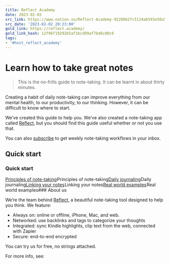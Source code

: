 ```yaml
---
title: Reflect Academy
date: 2023-02-02
src_link: https://www.notion.so/Reflect-Academy-9220862fc5124a6593e50a5115aa478c
src_date: '2023-02-02 20:23:00'
gold_link: https://reflect.academy/
gold_link_hash: 12f96f19292b5af1bcd99af7bd6c00c6
tags:
- '#host_reflect_academy'
---
```


Learn how to take great notes
=============================


> This is the no-frills guide to note-taking. It can be learnt in about thirty minutes.

Creating a habit of daily note-taking can improve everything from our mental health, to our productivity, to our thinking. However, it can be difficult to know where to start.

We’ve created this guide to help you. We’ve also created a note-taking app called [Reflect](https://reflect.app), but you should find this guide useful whether or not you use that.

You can also [subscribe](https://reflectnotes.beehiiv.com/) to get weekly note-taking workflows in your inbox. 

Quick start
-----------

### Quick start

[Principles of note-taking](/principles-of-note-taking-1)![](data:image/gif;base64,R0lGODlhAQABAIAAAAAAAP///yH5BAEAAAAALAAAAAABAAEAAAIBRAA7)Principles of note-taking[Daily journaling](/daily-journaling)![](data:image/gif;base64,R0lGODlhAQABAIAAAAAAAP///yH5BAEAAAAALAAAAAABAAEAAAIBRAA7)Daily journaling[Linking your notes](/linking-your-notes)![](data:image/gif;base64,R0lGODlhAQABAIAAAAAAAP///yH5BAEAAAAALAAAAAABAAEAAAIBRAA7)Linking your notes[Real world examples](/real-world-examples)![](data:image/gif;base64,R0lGODlhAQABAIAAAAAAAP///yH5BAEAAAAALAAAAAABAAEAAAIBRAA7)Real world examples### About us

We’re the team behind [Reflect](https://reflect.app), a beautiful note-taking tool designed to help you think. We feature:

* Always on: online or offline, iPhone, Mac, and web.
* Networked: use backlinks and tags to categorize your thoughts
* Integrated: sync Kindle highlights, clip text from the web, connected with Zapier
* Secure: end-to-end encrypted

You can try us for free, no strings attached. 

For more info, see: